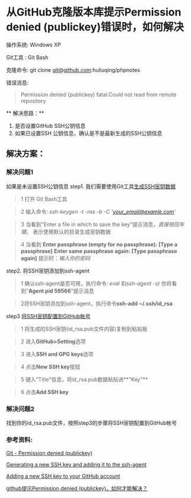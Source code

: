 # 从GitHub克隆版本库提示Permission denied (publickey)错误时，如何解决

操作系统: Windows XP

Git工具 : Git Bash

克隆命令: git clone git@github.com:huliuqing/phpnotes

错误消息:

> Permission denied (publickey)
fatal:Could not read from remote repository

** 解决思路：**

1. 是否设置GitHub SSH公钥信息
2. 如果已设置SSH 公钥信息，确认是不是最新生成的SSH公钥信息

## 解决方案：

### 解决问题1 
如果是未设置SSH公钥信息
step1. 我们需要使用Git工具[生成SSH宻钥数据](https://help.github.com/articles/generating-a-new-ssh-key-and-adding-it-to-the-ssh-agent/)

> 1 打开 Git Bash工具

> 2 输入命令:  *ssh-keygen -t -ras -b -C 'your_email@examle.com'*

> 3 当看到"Enter a file in which to save the key"提示消息，*直接按回车键*。
表示使用默认的目录生成宻钥数据

> 4 当看到
**Enter passphrase (empty for no passphrase): [Type a passphrase]**
**Enter same passphrase again: [Type passphrase again]**
提示时：*输入你的密码*

step2. 将SSH宻钥添加到ssh-agent
> 1 确认ssh-agent是否可用，执行命令: *eval $(ssh-agent -s)*
你将看到"**Agent pid 59566**"提示消息

> 2将SSH宻钥添加到ssh-agent，执行命令**ssh-add ~/.ssh/id_rsa**

step3 [将SSH宻钥配置到GitHub帐号](https://help.github.com/articles/adding-a-new-ssh-key-to-your-github-account/)
>1 将生成的SSH宻钥(id_rsa.pub文件内容)复制到粘贴板

>2 进入**GitHub>Setting**选项

>3 进入**SSH and GPG keys**选项

>4 点击**New SSH key**按钮

>5 键入"Title"信息，将id_rsa.pub数据粘贴进**"Key"**

>6 点击**Add SSH key**

### 解决问题2 
找到你的id_rsa.pub文件，按照step3的步骤将SSH宻钥配置到GitHub帐号


### 参考资料:
[Git - Permission denied (publickey)](http://stackoverflow.com/a/2643584/1969039)

[Generating a new SSH key and adding it to the ssh-agent](https://help.github.com/articles/generating-a-new-ssh-key-and-adding-it-to-the-ssh-agent/)

[Adding a new SSH key to your GitHub account](https://help.github.com/articles/adding-a-new-ssh-key-to-your-github-account/)

[github提示Permission denied (publickey)，如何才能解决？](https://www.zhihu.com/question/21402411)